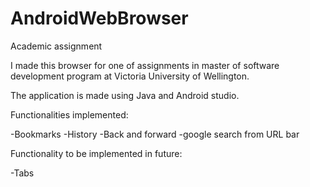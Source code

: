 # AndroidWebBrowser
Academic assignment

I made this browser for one of assignments in master of software development program at Victoria University of Wellington.

The application is made using Java and Android studio.

Functionalities implemented:

-Bookmarks
-History
-Back and forward
-google search from URL bar

Functionality to be implemented in future:

-Tabs

